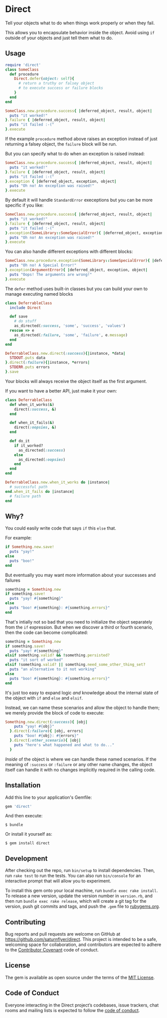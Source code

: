 # Direct

Tell your objects what to do when things work properly or when they fail.

This allows you to encapsulate behavior inside the object. Avoid using `if`
outside of your objects and just tell them what to do.

## Usage

```ruby
require 'direct'
class SomeClass
  def procedure
    Direct.defer(object: self){
      # return a truthy or falsey object
      # to execute success or failure blocks
    }
  end
end

SomeClass.new.procedure.success{ |deferred_object, result, object|
  puts "it worked!"
}.failure { |deferred_object, result, object|
  puts "it failed :-("
}.execute
```

If the example `procedure` method above raises an exception instead of just returning a falsey object, the `failure` block will be run.

But you can specify what to do when an exception is raised instead:

```ruby
SomeClass.new.procedure.success{ |deferred_object, result, object|
  puts "it worked!"
}.failure { |deferred_object, result, object|
  puts "it failed :-("
}.exception { |deferred_object, exception, object|
  puts "Oh no! An exception was raised!"
}.execute
```

By default it will handle `StandardError` execeptions but you can be more specific if you like:

```ruby
SomeClass.new.procedure.success{ |deferred_object, result, object|
  puts "it worked!"
}.failure { |deferred_object, result, object|
  puts "it failed :-("
}.exception(SomeLibrary::SomeSpecialError){ |deferred_object, exception, object|
  puts "Oh no! An exception was raised!"
}.execute
```

You can also handle different exceptions with different blocks:

```ruby
SomeClass.new.procedure.exception(SomeLibrary::SomeSpecialError){ |deferred_object, exception, object|
  puts "Oh no! A Special Error!"
}.exception(ArgumentError){ |deferred_object, exception, object|
  puts "Oops! The arguments are wrong!"
}.execute
```

The `defer` method uses built-in classes but you can build your own to manage executing named blocks

```ruby
class DeferrableClass
  include Direct

  def save
    # do stuff
    as_directed(:success, 'some', 'success', 'values')
  rescue => e
    as_directed(:failure, 'some', 'failure', e.message)
  end
end

DeferrableClass.new.direct(:success){|instance, *data|
  STDOUT.puts data
}.direct(:failure){|instance, *errors|
  STDERR.puts errors
}.save
```

Your blocks will always receive the object itself as the first argument.

If you want to have a better API, just make it your own:

```ruby
class DeferrableClass
  def when_it_works(&)
    direct(:success, &)
  end

  def when_it_fails(&)
    direct(:oopsies, &)
  end

  def do_it
    if it_worked?
      as_directed(:success)
    else
      as_directed(:oopsies)
    end
  end
end

DeferrableClass.new.when_it_works do |instance|
  # successful path
end.when_it_fails do |instance|
  # failure path
end
```

## Why?

You could easily write code that says `if` this `else` that.

For example:

```ruby
if Something.new.save!
  puts "yay!"
else
  puts "boo!"
end
```

But eventually you may want more information about your successes and failures

```ruby
something = Something.new
if something.save!
  puts "yay! #{something}"
else
  puts "boo! #{something}: #{something.errors}"
end
```

That's intially not so bad that you need to initialize the object separately 
from the `if` expression. But when we discover a third or fourth scenario, then
the code can become complicated:

```ruby
something = Something.new
if something.save!
  puts "yay! #{something}"
elsif something.valid? && !something.persisted?
  puts "it sort of worked"
elsif !something.valid? || something.need_some_other_thing_set?
  puts "an alternative to it not working"
else
  puts "boo! #{something}: #{something.errors}"
end
```

It's just too easy to expand logic *and* knowledge about the internal state of
the object with `if` and `else` and `elsif`.

Instead, we can name these scenarios and allow the object to handle them; we
merely provide the block of code to execute:

```ruby
Something.new.direct(:success){ |obj|
    puts "yay! #{obj}"
  }.direct(:failure){ |obj, errors|
    puts "boo! #{obj}: #{errors}"
  }.direct(:other_scenario){ |obj|
    puts "here's what happened and what to do..."
  }
```

_Inside_ of the object is where we can handle these named scenarios. If the
meaning of `:success` or `:failure` or any other name changes, the object
itself can handle it with no changes implicitly required in the calling code.

## Installation

Add this line to your application's Gemfile:

```ruby
gem 'direct'
```

And then execute:

    $ bundle

Or install it yourself as:

    $ gem install direct

## Development

After checking out the repo, run `bin/setup` to install dependencies. Then, run `rake test` to run the tests. You can also run `bin/console` for an interactive prompt that will allow you to experiment.

To install this gem onto your local machine, run `bundle exec rake install`. To release a new version, update the version number in `version.rb`, and then run `bundle exec rake release`, which will create a git tag for the version, push git commits and tags, and push the `.gem` file to [rubygems.org](https://rubygems.org).

## Contributing

Bug reports and pull requests are welcome on GitHub at https://github.com/saturnflyer/direct. This project is intended to be a safe, welcoming space for collaboration, and contributors are expected to adhere to the [Contributor Covenant](http://contributor-covenant.org) code of conduct.

## License

The gem is available as open source under the terms of the [MIT License](https://opensource.org/licenses/MIT).

## Code of Conduct

Everyone interacting in the Direct project’s codebases, issue trackers, chat rooms and mailing lists is expected to follow the [code of conduct](https://github.com/saturnflyer/direct/blob/master/CODE_OF_CONDUCT.md).
